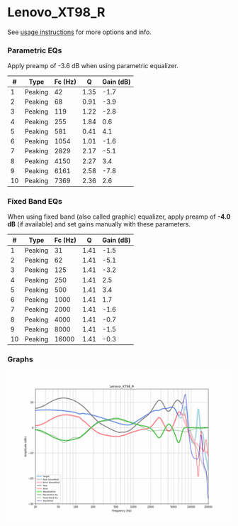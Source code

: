 # Lenovo_XT98_R
See [usage instructions](https://github.com/jaakkopasanen/AutoEq#usage) for more options and info.

### Parametric EQs
Apply preamp of -3.6 dB when using parametric equalizer.

|   # | Type    |   Fc (Hz) |    Q |   Gain (dB) |
|-----|---------|-----------|------|-------------|
|   1 | Peaking |        42 | 1.35 |        -1.7 |
|   2 | Peaking |        68 | 0.91 |        -3.9 |
|   3 | Peaking |       119 | 1.22 |        -2.8 |
|   4 | Peaking |       255 | 1.84 |         0.6 |
|   5 | Peaking |       581 | 0.41 |         4.1 |
|   6 | Peaking |      1054 | 1.01 |        -1.6 |
|   7 | Peaking |      2829 | 2.17 |        -5.1 |
|   8 | Peaking |      4150 | 2.27 |         3.4 |
|   9 | Peaking |      6161 | 2.58 |        -7.8 |
|  10 | Peaking |      7369 | 2.36 |         2.6 |

### Fixed Band EQs
When using fixed band (also called graphic) equalizer, apply preamp of **-4.0 dB** (if available) and set gains manually with these parameters.

|   # | Type    |   Fc (Hz) |    Q |   Gain (dB) |
|-----|---------|-----------|------|-------------|
|   1 | Peaking |        31 | 1.41 |        -1.5 |
|   2 | Peaking |        62 | 1.41 |        -5.1 |
|   3 | Peaking |       125 | 1.41 |        -3.2 |
|   4 | Peaking |       250 | 1.41 |         2.5 |
|   5 | Peaking |       500 | 1.41 |         3.4 |
|   6 | Peaking |      1000 | 1.41 |         1.7 |
|   7 | Peaking |      2000 | 1.41 |        -1.6 |
|   8 | Peaking |      4000 | 1.41 |        -0.7 |
|   9 | Peaking |      8000 | 1.41 |        -1.5 |
|  10 | Peaking |     16000 | 1.41 |        -0.3 |

### Graphs
![](./Lenovo_XT98_R.png)
